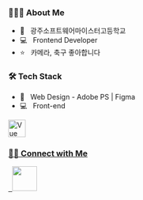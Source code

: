 
<h3> 👨🏻‍💻  About Me </h3>

- 🏫 &nbsp;  광주소프트웨어마이스터고등학교
- 💻 &nbsp;  Frontend Developer
- ⭐️ &nbsp;  카메라, 축구 좋아합니다


<h3>🛠  Tech Stack</h3>

- :art: &nbsp; Web Design - Adobe PS | Figma
- 💻 &nbsp; Front-end <br>
<p><a href="https://vuejs.org" target="_blank" rel="noopener noreferrer"><img width="35" src="https://vuejs.org/images/logo.png" alt="Vue logo">



<h3> 🤝🏻  Connect with Me </h3>

&nbsp; <a href="https://www.instagram.com/rhnrmrme/" target="_blank" rel="noopener noreferrer"><img src="https://img.icons8.com/plasticine/100/000000/instagram-new.png" width="50" /></a>  
